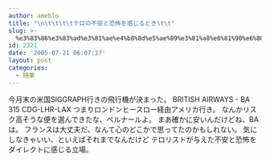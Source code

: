 ```yaml
---
author: ameblo
title: "\n\t\t\t\tテロの不安と恐怖を感じるとき\t\t"
slug: >-
  %e3%83%86%e3%83%ad%e3%81%ae%e4%b8%8d%e5%ae%89%e3%81%a8%e6%81%90%e6%80%96%e3%82%92%e6%84%9f%e3%81%98%e3%82%8b%e3%81%a8%e3%81%8d
id: 2321
date: '2005-07-21 06:07:17'
layout: post
categories:
  - 随筆
---
```


今月末の米国SIGGRAPH行きの飛行機が決まった。 BRITISH AIRWAYS - BA 315 CDG-LHR-LAX つまりロンドンヒースロー経由アメリカ行き。 なんかリスク高そうな便を選んできたな、ベルナールよ。 まあ確かに安いんだけどね、BAは。 フランスは大丈夫だ、なんて心のどこかで思ってたのかもしれない。 気にしなきゃいい、といえばそれまでなんだけど テロリストが与えた不安と恐怖をダイレクトに感じる立場。